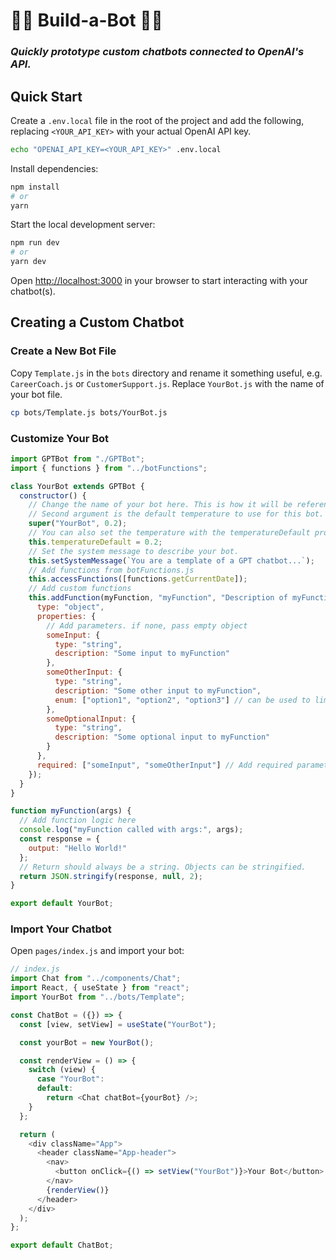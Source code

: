 # 🤖💬 Build-a-Bot 🤖💬

### _Quickly prototype custom chatbots connected to OpenAI's API._

## Quick Start

Create a `.env.local` file in the root of the project and add the following, replacing `<YOUR_API_KEY>` with your actual OpenAI API key.

```bash
echo "OPENAI_API_KEY=<YOUR_API_KEY>" .env.local
```

Install dependencies:

```bash
npm install
# or
yarn
```

Start the local development server:

```bash
npm run dev
# or
yarn dev
```

Open [http://localhost:3000](http://localhost:3000) in your browser to start interacting with your chatbot(s).

## Creating a Custom Chatbot

### Create a New Bot File

Copy `Template.js` in the `bots` directory and rename it something useful, e.g. `CareerCoach.js` or `CustomerSupport.js`. Replace `YourBot.js` with the name of your bot file.

```bash
cp bots/Template.js bots/YourBot.js
```

### Customize Your Bot

```javascript
import GPTBot from "./GPTBot";
import { functions } from "../botFunctions";

class YourBot extends GPTBot {
  constructor() {
    // Change the name of your bot here. This is how it will be referenced throughout the app.
    // Second argument is the default temperature to use for this bot.
    super("YourBot", 0.2);
    // You can also set the temperature with the temperatureDefault property.
    this.temperatureDefault = 0.2;
    // Set the system message to describe your bot.
    this.setSystemMessage(`You are a template of a GPT chatbot...`);
    // Add functions from botFunctions.js
    this.accessFunctions([functions.getCurrentDate]);
    // Add custom functions
    this.addFunction(myFunction, "myFunction", "Description of myFunction", {
      type: "object",
      properties: {
        // Add parameters. if none, pass empty object
        someInput: {
          type: "string",
          description: "Some input to myFunction"
        },
        someOtherInput: {
          type: "string",
          description: "Some other input to myFunction",
          enum: ["option1", "option2", "option3"] // can be used to limit input to a set of options
        },
        someOptionalInput: {
          type: "string",
          description: "Some optional input to myFunction"
        }
      },
      required: ["someInput", "someOtherInput"] // Add required parameters here
    });
  }
}

function myFunction(args) {
  // Add function logic here
  console.log("myFunction called with args:", args);
  const response = {
    output: "Hello World!"
  };
  // Return should always be a string. Objects can be stringified.
  return JSON.stringify(response, null, 2);
}

export default YourBot;
```

### Import Your Chatbot

Open `pages/index.js` and import your bot:

```javascript
// index.js
import Chat from "../components/Chat";
import React, { useState } from "react";
import YourBot from "../bots/Template";

const ChatBot = ({}) => {
  const [view, setView] = useState("YourBot");

  const yourBot = new YourBot();

  const renderView = () => {
    switch (view) {
      case "YourBot":
      default:
        return <Chat chatBot={yourBot} />;
    }
  };

  return (
    <div className="App">
      <header className="App-header">
        <nav>
          <button onClick={() => setView("YourBot")}>Your Bot</button>
        </nav>
        {renderView()}
      </header>
    </div>
  );
};

export default ChatBot;
```
